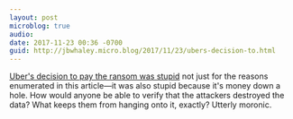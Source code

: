 ```yaml
---
layout: post
microblog: true
audio: 
date: 2017-11-23 00:36 -0700
guid: http://jbwhaley.micro.blog/2017/11/23/ubers-decision-to.html
---
```

[Uber's decision to pay the ransom was stupid](https://finance.yahoo.com/news/hacked-companies-like-uber-not-pay-ransoms-200811674.html) not just for the reasons enumerated in this article—it was also stupid because it's money down a hole. How would anyone be able to verify that the attackers destroyed the data? What keeps them from hanging onto it, exactly? Utterly moronic.
